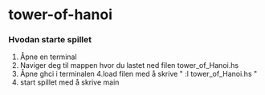 # tower-of-hanoi
### Hvodan starte spillet
  1. Åpne en terminal
  2. Naviger deg til mappen hvor du lastet ned filen tower_of_Hanoi.hs 
  3. Åpne ghci i terminalen
  4.load filen med å skrive " :l tower_of_Hanoi.hs "
  5. start spillet med å skrive main
  



